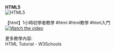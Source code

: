 <b>HTML5</b>  
![HTML5](https://user-images.githubusercontent.com/31535588/177358760-56e55497-5186-4cf2-81dc-13d00ba7fa4b.png)  
  
【html】1小時初學者教學 #html #html教學 #html入門  
[![Watch the video](https://img.youtube.com/vi/CLUPkcLQm64/maxresdefault.jpg)](https://www.youtube.com/watch?v=CLUPkcLQm64)  
  
更多教學內容:  
<a herf="https://www.w3schools.com/html/">HTML Tutorial - W3Schools</a>  
